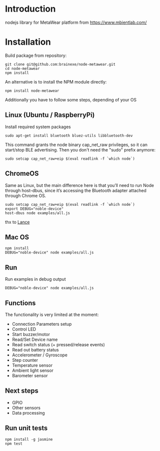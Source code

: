 # Introduction
nodejs library for MetaWear platform from https://www.mbientlab.com/

# Installation
Build package from repository:
```
git clone git@github.com:brainexe/node-metawear.git
cd node-metawear
npm install
```
An alternative is to install the NPM module directly:
```
npm install node-metawear
```

Additionally you have to follow some steps, depending of your OS

## Linux (Ubuntu / RaspberryPi)
Install required system packages
```
sudo apt-get install bluetooth bluez-utils libbluetooth-dev
```
This command grants the node binary cap_net_raw privileges, so it can start/stop BLE advertising. Then you don't need the "sudo" prefix anymore:
```
sudo setcap cap_net_raw+eip $(eval readlink -f `which node`)
```

## ChromeOS
Same as Linux, but the main difference here is that you’ll need to run Node through host-dbus, since it’s accessing the Bluetooth adapter attached through Chrome OS.
```
sudo setcap cap_net_raw+eip $(eval readlink -f `which node`)
export DEBUG="noble-device" 
host-dbus node examples/all.js
```
thx to [Lance](http://www.polyglotprogramminginc.com/using-metawear-with-node-js/)

## Mac OS
```
npm install
DEBUG="noble-device" node examples/all.js
```

## Run
Run examples in debug output
```
DEBUG="noble-device" node examples/all.js
```

## Functions
The functionality is very limited at the moment:
- Connection Parameters setup
- Control LED
- Start buzzer/motor
- Read/Set Device name
- Read switch status (+ pressed/release events)
- Read out battery status
- Accelerometer / Gyroscope
- Step counter
- Temperature sensor
- Ambient light sensor
- Barometer sensor

## Next steps
- GPIO
- Other sensors
- Data processing

## Run unit tests
```
npm install -g jasmine
npm test
```
